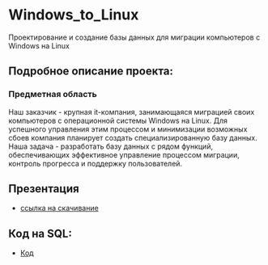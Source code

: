 # Windows_to_Linux
Проектирование и создание базы данных для миграции компьютеров с Windows на Linux

## Подробное описание проекта:
### Предметная область
  Наш заказчик - крупная it-компания, занимающаяся миграцией своих компьютеров с операционной системы Windows на Linux. Для успешного управления этим процессом и минимизации возможных сбоев компания планирует создать специализированную базу данных. Наша задача - разработать базу данных с рядом функций, обеспечивающих эффективное управление процессом миграции, контроль прогресса и поддержку пользователей.

## Презентация
- [ссылка на скачивание](./windows_to_linux.pptx)

## Код на SQL:
- [Код](./WtoL.sql)
